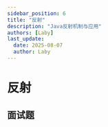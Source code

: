 ```yaml
---
sidebar_position: 6
title: "反射"
description: "Java反射机制与应用"
authors: [Laby]
last_update:
  date: 2025-08-07
  author: Laby
---
```


# 反射

## 面试题 